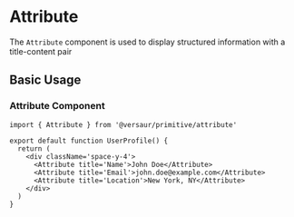 # Attribute

The `Attribute` component is used to display structured information with a title-content pair

## Basic Usage

### Attribute Component

```tsx
import { Attribute } from '@versaur/primitive/attribute'

export default function UserProfile() {
  return (
    <div className='space-y-4'>
      <Attribute title='Name'>John Doe</Attribute>
      <Attribute title='Email'>john.doe@example.com</Attribute>
      <Attribute title='Location'>New York, NY</Attribute>
    </div>
  )
}
```
